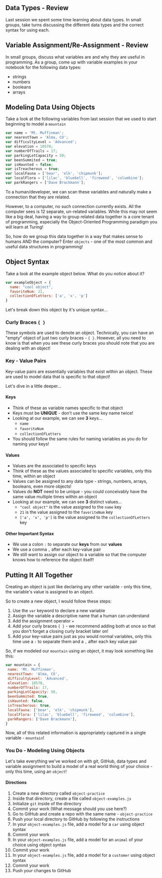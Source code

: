 ## Data Types - Review
Last session we spent some time learning about data types. In small groups, take turns discussing the different data types and the correct syntax for using each.

## Variable Assignment/Re-Assignment - Review
In small groups, discuss what variables are and why they are useful in programming. As a group, come up with variable examples in your notebook for the following data types:
- strings
- numbers
- booleans
- arrays

## Modeling Data Using Objects
Take a look at the following variables from last session that we used to start beginning to model a `mountain`

```js
var name = 'Mt. Muffinman';
var nearestTown = 'Alma, CO';
var difficultyLevel = 'Advanced';
var elevation = 10578;
var numberOfTrails = 17;
var parkingLotCapacity = 50;
var beenSummited = true;
var isHaunted = false;
var isTreacherous = true;
var localFauna = ['bear', 'elk', 'chipmunk'];
var localFlora = ['lilac', 'bluebell', 'fireweed', 'columbine'];
var parkRangers = ['Dave Brackmann'];
```

To a human/developer, we can scan these variables and naturally make a connection that they are related. 

However, to a computer, no such connection currently exists. All the computer sees is 12 separate, un-related variables. While this may not seem like a big deal, having a way to group related data together is a core tenant of programming, especially the Object-Oriented Programming paradigm you will learn at Turing!

So, how do we group this data together in a way that makes sense to humans AND the computer? Enter `objects` - one of the most common and useful data structures in programming!

## Object Syntax
Take a look at the example object below. What do you notice about it?

```js
var exampleObject = {
  name: "cool object",
  favoriteNum: 21,
  collectionOfLetters: ['a', 'x', 'p']
}
```

Let's break down this object by it's unique syntax...

### Curly Braces `{ }`
These symbols are used to denote an object. Technically, you can have an "empty" object of just two curly braces - `{ }`. However, all you need to know is that when you see these curly braces you should note that you are dealing with an object!

### Key - Value Pairs
Key-value pairs are essentially variables that exist within an object. These are used to model data that is specific to that object!

Let's dive in a little deeper...

#### Keys
- Think of these as variable names specific to that object
- Keys must be **UNIQUE** - don't use the same key name twice!
- Looking at our example, we can see **3** keys...
  - `name`
  - `favoriteNum`
  - `collectionOfLetters`
- You should follow the same rules for naming variables as you do for naming your keys!

#### Values
- Values are the associated to specific keys
- Think of these as the values associated to specific variables, only this time, within an object
- Values can be assigned to any data type - strings, numbers, arrays, booleans, even more objects!
- Values do **NOT** need to be unique - you could conceivably have the same value multiple times within an object
- Looking at our example, we can see **3** distinct values...
  - `"cool object"` is the value assigned to the `name` key
  - `21` is the value assigned to the `favoriteNum` key
  - `['a', 'x', 'p']` is the value assigned to the `collectionOfLetters` key

#### Other Important Syntax
- We use a colon `:` to separate our **keys** from our **values**
- We use a comma `,` after each key-value pair
- We still want to assign our object to a variable so that the computer knows how to reference the object itself!

## Putting It All Together
Creating an object is just like declaring any other variable - only this time, the variable's value is assigned to an object.

So to create a new object, I would follow these steps:
1. Use the `var` keyword to declare a new variable
1. Assign the variable a descriptive name that a human can understand
1. Add the assignment operator `=`
1. Add your curly braces `{ }` - we recommend adding both at once so that you don't forget a closing curly bracket later on!
1. Add your key-value pairs just as you would normal variables, only this time use a `:` to separate them and a `,` after each key value pair

So, if we modeled our `mountain` using an object, it may look something like this:

```js
var mountain = {
 name: 'Mt. Muffinman',
 nearestTown: 'Alma, CO',
 difficultyLevel: 'Advanced',
 elevation: 10578,
 numberOfTrails: 17,
 parkingLotCapacity: 50,
 beenSummited: true,
 isHaunted: false,
 isTreacherous: true,
 localFauna: ['bear', 'elk', 'chipmunk'],
 localFlora: ['lilac', 'bluebell', 'fireweed', 'columbine'],
 parkRangers: ['Dave Brackmann'],
}
```

Now, all of this related information is appropriately captured in a single variable - `mountain`!

### You Do - Modeling Using Objects
Let's take everything we've worked on with git, GitHub, data types and variable assignment to build a model of a real world thing of your choice - only this time, using an `object`!

#### Directions
1. Create a new directory called `object-practice`
1. Inside that directory, create a file called `object-examples.js`
1. Initialize `git` inside of the directory
1. Commit your work (What message should you use here?)
1. Go to GitHub and create a repo with the same name - `object-practice`
1. Push your local directory to GitHub by following the instructions
1. In your `object-examples.js` file, add a model for a `car` using object syntax
1. Commit your work
1. In your `object-examples.js` file, add a model for an `animal` of your choice using object syntax
1. Commit your work
1. In your `object-examples.js` file, add a model for a `customer` using object syntax
1. Commit your work
1. Push your changes to GitHub

